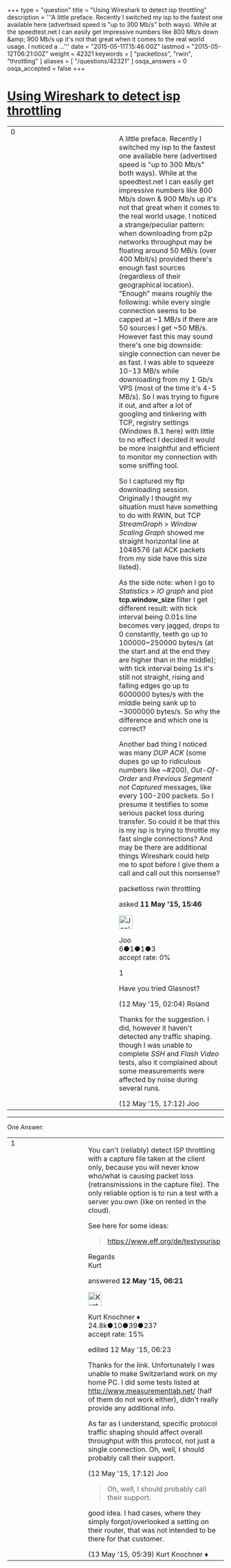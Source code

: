 +++
type = "question"
title = "Using Wireshark to detect isp throttling"
description = '''A little preface. Recently I switched my isp to the fastest one available here (advertised speed is &quot;up to 300 Mb/s&quot; both ways). While at the speedtest.net I can easily get impressive numbers like 800 Mb/s down &amp;amp; 900 Mb/s up it&#x27;s not that great when it comes to the real world usage. I noticed a ...'''
date = "2015-05-11T15:46:00Z"
lastmod = "2015-05-12T06:21:00Z"
weight = 42321
keywords = [ "packetloss", "rwin", "throttling" ]
aliases = [ "/questions/42321" ]
osqa_answers = 0
osqa_accepted = false
+++

<div class="headNormal">

# [Using Wireshark to detect isp throttling](/questions/42321/using-wireshark-to-detect-isp-throttling)

</div>

<div id="main-body">

<div id="askform">

<table id="question-table" style="width:100%;"><colgroup><col style="width: 50%" /><col style="width: 50%" /></colgroup><tbody><tr class="odd"><td style="width: 30px; vertical-align: top"><div class="vote-buttons"><div id="post-42321-score" class="post-score" title="current number of votes">0</div><div id="favorite-count" class="favorite-count"></div></div></td><td><div id="item-right"><div class="question-body"><p>A little preface. Recently I switched my isp to the fastest one available here (advertised speed is "up to 300 Mb/s" both ways). While at the speedtest.net I can easily get impressive numbers like 800 Mb/s down &amp; 900 Mb/s up it's not that great when it comes to the real world usage. I noticed a strange/peculiar pattern: when downloading from p2p networks throughput may be floating around 50 MB/s (over 400 Mbit/s) provided there's enough fast sources (regardless of their geographical location). "Enough" means roughly the following: while every single connection seems to be capped at ~1 MB/s if there are 50 sources I get ~50 MB/s. However fast this may sound there's one big downside: single connection can never be as fast. I was able to squeeze 10-13 MB/s while downloading from my 1 Gb/s VPS (most of the time it's 4-5 MB/s). So I was trying to figure it out, and after a lot of googling and tinkering with TCP, registry settings (Windows 8.1 here) with little to no effect I decided it would be more insightful and efficient to monitor my connection with some sniffing tool.</p><p>So I captured my ftp downloading session. Originally I thought my situation must have something to do with RWIN, but TCP <em>StreamGraph</em> &gt; <em>Window Scaling Graph</em> showed me straight horizontal line at 1048576 (all ACK packets from my side have this size listed).</p><p>As the side note: when I go to <em>Statistics</em> &gt; <em>IO graph</em> and plot <strong>tcp.window_size</strong> filter I get different result: with tick interval being 0.01s line becomes very jagged, drops to 0 constantly, teeth go up to 100000~250000 bytes/s (at the start and at the end they are higher than in the middle); with tick interval being 1s it's still not straight, rising and falling edges go up to 6000000 bytes/s with the middle being sank up to ~3000000 bytes/s. So why the difference and which one is correct?</p><p>Another bad thing I noticed was many <em>DUP ACK</em> (some dupes go up to ridiculous numbers like ~#200), <em>Out-Of-Order</em> and <em>Previous Segment not Captured</em> messages, like every 100-200 packets. So I presume it testifies to some serious packet loss during transfer. So could it be that this is my isp is trying to throttle my fast single connections? And may be there are additional things Wireshark could help me to spot before I give them a call and call out this nonsense?</p></div><div id="question-tags" class="tags-container tags">packetloss rwin throttling</div><div id="question-controls" class="post-controls"></div><div class="post-update-info-container"><div class="post-update-info post-update-info-user"><p>asked <strong>11 May '15, 15:46</strong></p><img src="https://secure.gravatar.com/avatar/09bc377c22204a9ee52ac3f717a10fa1?s=32&amp;d=identicon&amp;r=g" class="gravatar" width="32" height="32" alt="Joo&#39;s gravatar image" /><p>Joo<br />
<span class="score" title="6 reputation points">6</span><span title="1 badges"><span class="badge1">●</span><span class="badgecount">1</span></span><span title="1 badges"><span class="silver">●</span><span class="badgecount">1</span></span><span title="3 badges"><span class="bronze">●</span><span class="badgecount">3</span></span><br />
<span class="accept_rate" title="Rate of the user&#39;s accepted answers">accept rate:</span> <span title="Joo has no accepted answers">0%</span></p></div></div><div id="comments-container-42321" class="comments-container"><span id="42323"></span><div id="comment-42323" class="comment"><div id="post-42323-score" class="comment-score">1</div><div class="comment-text"><p>Have you tried Glasnost?</p></div><div id="comment-42323-info" class="comment-info"><span class="comment-age">(12 May '15, 02:04)</span> Roland</div></div><span id="42349"></span><div id="comment-42349" class="comment"><div id="post-42349-score" class="comment-score"></div><div class="comment-text"><p>Thanks for the suggestion. I did, however it haven't detected any traffic shaping. though I was unable to complete <em>SSH</em> and <em>Flash Video</em> tests, also it complained about some measurements were affected by noise during several runs.</p></div><div id="comment-42349-info" class="comment-info"><span class="comment-age">(12 May '15, 17:12)</span> Joo</div></div></div><div id="comment-tools-42321" class="comment-tools"></div><div class="clear"></div><div id="comment-42321-form-container" class="comment-form-container"></div><div class="clear"></div></div></td></tr></tbody></table>

------------------------------------------------------------------------

<div class="tabBar">

<span id="sort-top"></span>

<div class="headQuestions">

One Answer:

</div>

</div>

<span id="42329"></span>

<div id="answer-container-42329" class="answer">

<table style="width:100%;"><colgroup><col style="width: 50%" /><col style="width: 50%" /></colgroup><tbody><tr class="odd"><td style="width: 30px; vertical-align: top"><div class="vote-buttons"><div id="post-42329-score" class="post-score" title="current number of votes">1</div></div></td><td><div class="item-right"><div class="answer-body"><p>You can't (reliably) detect ISP throttling with a capture file taken at the client only, because you will never know who/what is causing packet loss (retransmissions in the capture file). The only reliable option is to run a test with a server you own (like on rented in the cloud).</p><p>See here for some ideas:</p><blockquote><p><a href="https://www.eff.org/de/testyourisp">https://www.eff.org/de/testyourisp</a></p></blockquote><p>Regards<br />
Kurt</p></div><div class="answer-controls post-controls"></div><div class="post-update-info-container"><div class="post-update-info post-update-info-user"><p>answered <strong>12 May '15, 06:21</strong></p><img src="https://secure.gravatar.com/avatar/23b7bf5b13bc2c98b2e8aa9869ca5d75?s=32&amp;d=identicon&amp;r=g" class="gravatar" width="32" height="32" alt="Kurt%20Knochner&#39;s gravatar image" /><p>Kurt Knochner ♦<br />
<span class="score" title="24767 reputation points"><span>24.8k</span></span><span title="10 badges"><span class="badge1">●</span><span class="badgecount">10</span></span><span title="39 badges"><span class="silver">●</span><span class="badgecount">39</span></span><span title="237 badges"><span class="bronze">●</span><span class="badgecount">237</span></span><br />
<span class="accept_rate" title="Rate of the user&#39;s accepted answers">accept rate:</span> <span title="Kurt Knochner has 344 accepted answers">15%</span> </br></p></div><div class="post-update-info post-update-info-edited"><p>edited 12 May '15, 06:23</p></div></div><div id="comments-container-42329" class="comments-container"><span id="42350"></span><div id="comment-42350" class="comment"><div id="post-42350-score" class="comment-score"></div><div class="comment-text"><p>Thanks for the link. Unfortunately I was unable to make Switzerland work on my home PC. I did some tests listed at <a href="http://www.measurementlab.net/">http://www.measurementlab.net/</a> (half of them do not work either), didn't really provide any additional info.</p><p>As far as I understand, specific protocol traffic shaping should affect overall throughput with this protocol, not just a single connection. Oh, well, I should probably call their support.</p></div><div id="comment-42350-info" class="comment-info"><span class="comment-age">(12 May '15, 17:12)</span> Joo</div></div><span id="42357"></span><div id="comment-42357" class="comment"><div id="post-42357-score" class="comment-score"></div><div class="comment-text"><blockquote><p>Oh, well, I should probably call their support.</p></blockquote><p>good idea. I had cases, where they simply forgot/overlooked a setting on their router, that was not intended to be there for that customer.</p></div><div id="comment-42357-info" class="comment-info"><span class="comment-age">(13 May '15, 05:39)</span> Kurt Knochner ♦</div></div></div><div id="comment-tools-42329" class="comment-tools"></div><div class="clear"></div><div id="comment-42329-form-container" class="comment-form-container"></div><div class="clear"></div></div></td></tr></tbody></table>

</div>

<div class="paginator-container-left">

</div>

</div>

</div>

